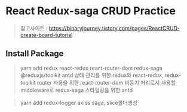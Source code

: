 # React Redux-saga CRUD Practice

> 참고사이트 : https://binaryjourney.tistory.com/pages/ReactCRUD-create-board-tutorial

## Install Package

> yarn add redux react-redux react-router-dom redux-saga @reduxjs/toolkit antd
> 상태 관리를 위한 redux와 react-redux, redux-toolkit
> router 사용을 위한 react-router-dom
> 비동기 처리로서 사용할 middleware로 redux-saga
> 스타일링을 위한 antd

> yarn add redux-logger axios
> saga, slice폴더생성
